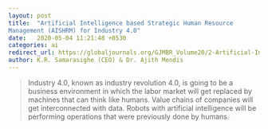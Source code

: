 ```yaml
---
layout: post
title:  "Artificial Intelligence based Strategic Human Resource
Management (AISHRM) for Industry 4.0"
date:   2020-05-04 11:21:48 +0530
categories: ai
redirect_url: https://globaljournals.org/GJMBR_Volume20/2-Artificial-Intelligence-based-Strategic.pdf
author: K.R. Samarasighe (CEO) & Dr. Ajith Mendis
--- 
```

>Industry 4.0, known as industry revolution 4.0, is going to be a business environment in which
the labor market will get replaced by machines that can think like humans. Value chains of companies will
get interconnected with data. Robots with artificial intelligence will be performing operations that were
previously done by humans. 
